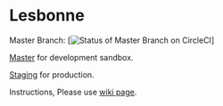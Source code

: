 # Lesbonne 
Master Branch: [![Status of Master Branch on CircleCI](https://circleci.com/gh/Yuchengw/Lesbonne.svg?style=shield&circle-token=0fdc76abb916186ee823d87f74fed83ff7f1d109)]

[Master](https://github.com/Yuchengw/Lesbonne) for development sandbox.

[Staging](https://github.com/Yuchengw/Lesbonne/tree/staging) for production.

Instructions, Please use [wiki page](https://github.com/Yuchengw/Lesbonne/wiki).
